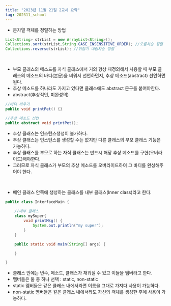 ```yaml
---
title: "2023년 11월 21일 2교시 요약"
tag: 202311_school
---
```


- 문자열 객체를 정렬하는 방법

```java
List<String> strList = new ArrayList<String>();
Collections.sort(strList,String.CASE_INSENSITIVE_ORDER); //오름차순 정렬
Collections.reverse(strList); //뒤집기 내림차순 정렬
```

<br>

- 부모 클래스의 메소드를 자식 클래스에서 거의 항상 재정의해서 사용할 때 부모 클래스의 메소드의 바디(본문)을 비워서 선언하던지, 추상 메소드(abstract) 선언하면 된다.
- 추상 메소드를 하나라도 가지고 있다면 클래스에도 abstract 문구를 붙여야한다.
- abstract(추상적인, 미완성의)

```java
//바디 비우기
public void printPet() {}

//추상 메소드 선언
public abstract void printPet();
```

- 추상 클래스는 인스턴스생성이 불가하다. 
- 추상 클래스는 인스턴스를 생성할 수는 없지만 다른 클래스의 부모 클래스 기능은 가능하다.
- 추상 클래스를 부모로 하는 자식 클래스는 반드시 해당 추상 메소드를 구현(오버라이드)해야한다.
- 그러므로 자식 클래스가 부모의 추상 메소드를 오버라이드하여 그 바디를 완성해주어야 한다.

<br>

- 메인 클래스 안쪽에 생성하는 클래스를 내부 클래스(Inner class)라고 한다.

```java
public class InterfaceMain {
	
    //내부 클래스
	class mySuper{
		void printMsg() {
			System.out.println("my super");
		}
	}

	public static void main(String[] args) {

	}

}
```

- 클래스 안에는 변수, 메소드, 클래스가 채워질 수 있고 이들을 멤버라고 한다.
- 멤버들은 둘 중 하나 선택 : static, non-static
- static 멤버들은 같은 클래스 내에서라면 이름을 그대로 가져다 사용이 가능하다.
- non-static 멤버들은 같은 클래스 내에서라도 자신의 객체를 생성한 후에 사용이 가능하다.
